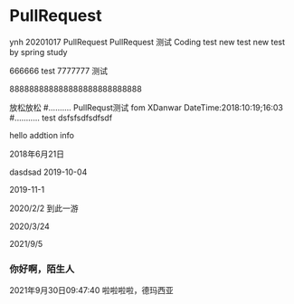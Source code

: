 # PullRequest
ynh 20201017 PullRequest
PullRequest 测试
Coding test
new test
new test by spring
study

666666
test
7777777
测试

888888888888888888888888888

放松放松
#..........
PullRequst测试 fom XDanwar
DateTime:2018:10:19;16:03
#...........
test
dsfsfsdfsdfsdf

hello
addtion info

2018年6月21日

dasdsad
2019-10-04

2019-11-1


2020/2/2 到此一游

2020/3/24


2021/9/5

### 你好啊，陌生人
2021年9月30日09:47:40 啦啦啦啦，德玛西亚

